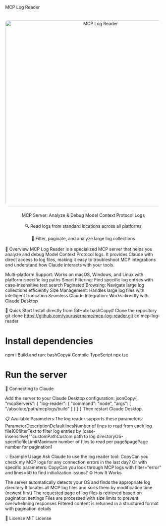 MCP Log Reader
<div align="center">
  <img src="assets/mcp-logs.png" alt="MCP Log Reader" width="600" style="border-radius: 10px; margin: 20px 0;"/>
MCP Server: Analyze & Debug Model Context Protocol Logs
<br>
<br>
🔍 Read logs from standard locations across all platforms
<br>
<br>
🔎 Filter, paginate, and analyze large log collections
<br>
<br>
</div>
🎯 Overview
MCP Log Reader is a specialized MCP server that helps you analyze and debug Model Context Protocol logs. It provides Claude with direct access to log files, making it easy to troubleshoot MCP integrations and understand how Claude interacts with your tools.

Multi-platform Support: Works on macOS, Windows, and Linux with platform-specific log paths
Smart Filtering: Find specific log entries with case-insensitive text search
Paginated Browsing: Navigate large log collections efficiently
Size Management: Handles large log files with intelligent truncation
Seamless Claude Integration: Works directly with Claude Desktop


🚀 Quick Start
Install directly from GitHub:
bashCopy# Clone the repository
git clone https://github.com/yourusername/mcp-log-reader.git
cd mcp-log-reader

# Install dependencies
npm i
Build and run:
bashCopy# Compile TypeScript
npx tsc

# Run the server
🔌 Connecting to Claude

Add the server to your Claude Desktop configuration:
jsonCopy{
  "mcpServers": {
    "log-reader": {
      "command": "node",
      "args": [
        "/absolute/path/mcplogs/build"
      ]
    }
  }
}
Then restart Claude Desktop.

📋 Available Parameters
The log reader supports these parameters:
ParameterDescriptionDefaultlinesNumber of lines to read from each log file100filterText to filter log entries by (case-insensitive)""customPathCustom path to log directoryOS-specificfileLimitMaximum number of files to read per page5pagePage number for pagination1

💡 Example Usage
Ask Claude to use the log reader tool:
CopyCan you check my MCP logs for any connection errors in the last day?
Or with specific parameters:
CopyCan you look through MCP logs with filter="error" and lines=50 to find initialization issues?
⚙️ How It Works

The server automatically detects your OS and finds the appropriate log directory
It locates all MCP log files and sorts them by modification time (newest first)
The requested page of log files is retrieved based on pagination settings
Files are processed with size limits to prevent overwhelming responses
Filtered content is returned in a structured format with pagination details

📄 License
MIT License